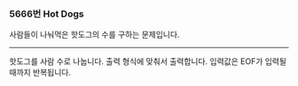 ### 5666번 Hot Dogs

사람들이 나눠먹은 핫도그의 수를 구하는 문제입니다.

---

핫도그를 사람 수로 나눕니다. 출력 형식에 맞춰서 출력합니다. 입력값은 EOF가 입력될 때까지 반복됩니다.